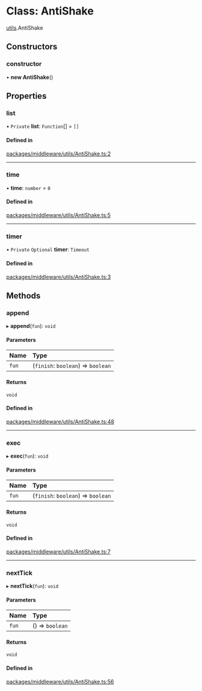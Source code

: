 # Class: AntiShake

[utils](../modules/utils.md).AntiShake

## Constructors

### constructor

• **new AntiShake**()

## Properties

### list

• `Private` **list**: `Function`[] = `[]`

#### Defined in

[packages/middleware/utils/AntiShake.ts:2](https://github.com/Shiotsukikaedesari/vis-three/blob/2f5203e6/packages/middleware/utils/AntiShake.ts#L2)

___

### time

• **time**: `number` = `0`

#### Defined in

[packages/middleware/utils/AntiShake.ts:5](https://github.com/Shiotsukikaedesari/vis-three/blob/2f5203e6/packages/middleware/utils/AntiShake.ts#L5)

___

### timer

• `Private` `Optional` **timer**: `Timeout`

#### Defined in

[packages/middleware/utils/AntiShake.ts:3](https://github.com/Shiotsukikaedesari/vis-three/blob/2f5203e6/packages/middleware/utils/AntiShake.ts#L3)

## Methods

### append

▸ **append**(`fun`): `void`

#### Parameters

| Name | Type |
| :------ | :------ |
| `fun` | (`finish`: `boolean`) => `boolean` |

#### Returns

`void`

#### Defined in

[packages/middleware/utils/AntiShake.ts:48](https://github.com/Shiotsukikaedesari/vis-three/blob/2f5203e6/packages/middleware/utils/AntiShake.ts#L48)

___

### exec

▸ **exec**(`fun`): `void`

#### Parameters

| Name | Type |
| :------ | :------ |
| `fun` | (`finish`: `boolean`) => `boolean` |

#### Returns

`void`

#### Defined in

[packages/middleware/utils/AntiShake.ts:7](https://github.com/Shiotsukikaedesari/vis-three/blob/2f5203e6/packages/middleware/utils/AntiShake.ts#L7)

___

### nextTick

▸ **nextTick**(`fun`): `void`

#### Parameters

| Name | Type |
| :------ | :------ |
| `fun` | () => `boolean` |

#### Returns

`void`

#### Defined in

[packages/middleware/utils/AntiShake.ts:56](https://github.com/Shiotsukikaedesari/vis-three/blob/2f5203e6/packages/middleware/utils/AntiShake.ts#L56)
